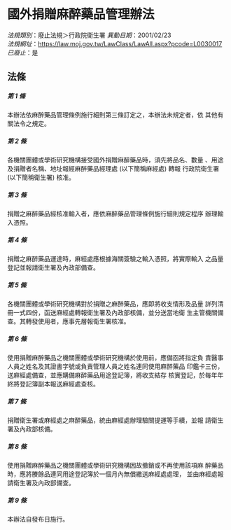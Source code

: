 # 國外捐贈麻醉藥品管理辦法

*法規類別*：廢止法規＞行政院衛生署
*異動日期*：2001/02/23  
*法規網址*：https://law.moj.gov.tw/LawClass/LawAll.aspx?pcode=L0030017
*已廢止*：是


## 法條
##### 第 1 條
本辦法依麻醉藥品管理條例施行細則第三條訂定之，本辦法未規定者，依
其他有關法令之規定。

##### 第 2 條
各機關團體或學術研究機構接受國外捐贈麻醉藥品時，須先將品名、數量
、用途及捐贈者名稱、地址報經麻醉藥品經理處 (以下簡稱麻經處) 轉報
行政院衛生署 (以下簡稱衛生署) 核准。

##### 第 3 條
捐贈之麻醉藥品經核准輸入者，應依麻醉藥品管理條例施行細則規定程序
辦理輸入憑照。

##### 第 4 條
捐贈之麻醉藥品運達時，麻經處應根據海關簽驗之輸入憑照，將實際輸入
之品量登記並報請衛生署及內政部備查。

##### 第 5 條
各機關團體或學術研究機構對於捐贈之麻醉藥品，應即將收支情形及品量
詳列清冊一式四份，函送麻經處轉報衛生署及內政部核備，並分送當地衛
生主管機關備查。其轉發使用者，應事先層報衛生署核准。

##### 第 6 條
使用捐贈麻醉藥品之機關團體或學術研究機構於使用前，應備函將指定負
責醫事人員之姓名及其證書字號或負責管理人員之姓名連同使用麻醉藥品
印鑑卡三份，送麻經處備查，並應購備麻醉藥品用途登記簿，將收支結存
核實登記，於每年年終將登記簿副本報送麻經處查核。

##### 第 7 條
捐贈衛生署或麻經處之麻醉藥品，統由麻經處辦理驗關提運等手續，並報
請衛生署及內政部核備。

##### 第 8 條
使用捐贈麻醉藥品之機關團體或學術研究機構因故撤銷或不再使用該項麻
醉藥品時，應將賸餘品連同用途登記簿於一個月內無償繳送麻經處處理，
並由麻經處報請衛生署及內政部備查。

##### 第 9 條
本辦法自發布日施行。


